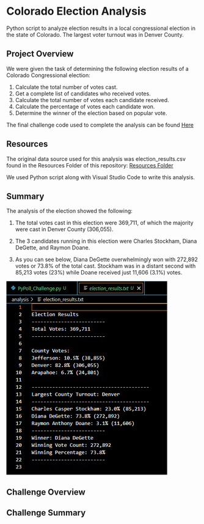 # Colorado Election Analysis
  Python script to analyze election results in a local congressional election in the state of Colorado. The largest voter turnout was in Denver County.  
  
## Project Overview
We were given the task of determining the following election results of a Colorado Congressional election:

1. Calculate the total number of votes cast.
2. Get a complete list of candidates who received votes.
3. Calculate the total number of votes each candidate received.
4. Calculate the percentage of votes each candidate won.
5. Determine the winner of the election based on popular vote.

The final challenge code used to complete the analysis can be found [Here](https://github.com/JonathanBrown003/Election_Analysis/blob/main/PyPoll_Challenge.py)

## Resources
 The original data source used for this analysis was election_results.csv found in the Resources Folder of this repository: [Resources Folder](https://github.com/JonathanBrown003/Election_Analysis/tree/main/Resources) 
 
 We used Python script along with Visual Studio Code to write this analysis.
 
## Summary
The analysis of the election showed the following:

1. The total votes cast in this election were 369,711, of which the majority were cast in Denver County (306,055).

2. The 3 candidates running in this election were Charles Stockham, Diana DeGette, and Raymon Doane.

3. As you can see below, Diana DeGette overwhelmingly won with 272,892 votes or 73.8% of the total cast. Stockham was in a distant second with 85,213 votes (23%) while      Doane received just 11,606 (3.1%) votes.    

![](https://raw.githubusercontent.com/JonathanBrown003/Election_Analysis/main/Election_Results_Capture.PNG)

## Challenge Overview

## Challenge Summary
